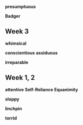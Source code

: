 
**presumptuous**

**Badger**

## Week 3  

**whimsical**

**conscientious**
**assiduous**

**irreparable**

## Week 1, 2 

**attentive** 
**Self-Reliance**
**Equanimity**

**sloppy**

**linchpin** 

**torrid**

